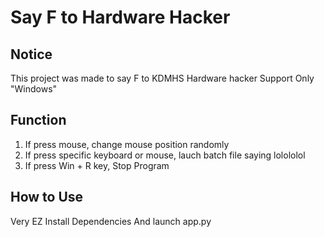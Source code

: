 # Say F to Hardware Hacker

## Notice

This project was made to say F to KDMHS Hardware hacker
Support Only "Windows" 

## Function

1. If press mouse, change mouse position randomly
2. If press specific keyboard or mouse, lauch batch file saying lolololol
3. If press Win + R key, Stop Program

## How to Use

Very EZ
Install Dependencies
And launch app.py
